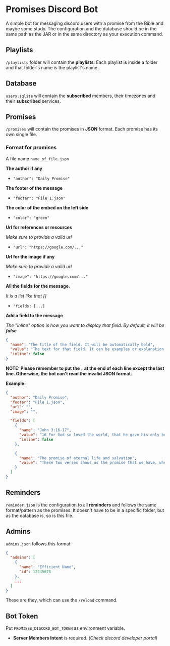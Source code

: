 # Promises Discord Bot
A simple bot for messaging discord users with a promise from the Bible and maybe some study.
The configuration and the database should be in the same path as the JAR or in the same directory as your execution command.

## Playlists
`/playlists` folder will contain the **playlists**. Each playlist is inside a folder and that folder's name is the playlist's name.

## Database
`users.sqlite` will contain the **subscribed** members, their timezones and their **subscribed** services.

## Promises
`/promises` will contain the promises in **JSON** format. Each promise has its own single file.

### Format for promises

A file name `name_of_file.json`

**The author if any**
- `"author": "Daily Promise"`

**The footer of the message**
- `"footer": "File 1.json"`

**The color of the embed on the left side**
- `"color": "green"`

**Url for references or resources**

*Make sure to provide a valid url*

- `"url": "https://google.com/..."`

**Url for the image if any**

*Make sure to provide a valid url*

- `"image": "https://google.com/..."`

**All the fields for the message.**

*It is a list like that []*
- `"fields: [...]`

**Add a field to the message**

*The "inline" option is how you want to display that field. By default, it will be **false***
```json
{
  "name": "The title of the field. It will be automatically bold",
  "value": "The text for that field. It can be examples or explanation, or a verse.",
  "inline": false
}
```

**NOTE: Please remember to put the `,` at the end of each line except the last line.
Otherwise, the bot can't read the invalid JSON format.**

**Example:**

```json
{
  "author": "Daily Promise",
  "footer": "File 1.json",
  "url": "",
  "image": "",

  "fields": [
    {
      "name": "John 3:16-17",
      "value": "16 For God so loved the world, that he gave his only begotten Son, that whosoever believeth in him should not perish, but have everlasting life.\n\n17 For God sent not his Son into the world to condemn the world; but that the world through him might be saved.",
      "inline": false
    },

    {
      "name": "The promise of eternal life and salvation",
      "value": "These two verses shows us the promise that we have, when we follow and believe on Jesus Christ. That promise is to have eternal life in Heaven with God forever."
    }
  ]
}
```

## Reminders

`reminder.json` is the configuration to all **reminders** and follows the same format/pattern as the promises.
It doesn't have to be in a specific folder, but as the database is, so is this file.

## Admins

`admins.json` follows this format:
```json
{
  "admins": [
    {
      "name": "Efficient Name",
      "id": 12345678
    },
    ...
  ]
}
```
These are they, which can use the `/reload` command.

## Bot Token
Put `PROMISES_DISCORD_BOT_TOKEN` as environment variable.

- **Server Members Intent** is required. *(Check discord developer portal)*
